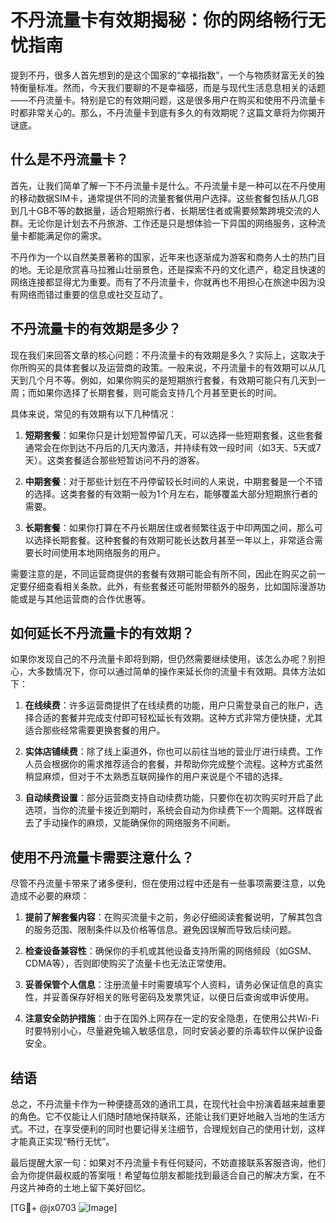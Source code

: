 # 不丹流量卡有效期揭秘：你的网络畅行无忧指南

提到不丹，很多人首先想到的是这个国家的“幸福指数”，一个与物质财富无关的独特衡量标准。然而，今天我们要聊的不是幸福感，而是与现代生活息息相关的话题——不丹流量卡。特别是它的有效期问题，这是很多用户在购买和使用不丹流量卡时都非常关心的。那么，不丹流量卡到底有多久的有效期呢？这篇文章将为你揭开谜底。

## 什么是不丹流量卡？

首先，让我们简单了解一下不丹流量卡是什么。不丹流量卡是一种可以在不丹使用的移动数据SIM卡，通常提供不同的流量套餐供用户选择。这些套餐包括从几GB到几十GB不等的数据量，适合短期旅行者、长期居住者或需要频繁跨境交流的人群。无论你是计划去不丹旅游、工作还是只是想体验一下异国的网络服务，这种流量卡都能满足你的需求。

不丹作为一个以自然美景著称的国家，近年来也逐渐成为游客和商务人士的热门目的地。无论是欣赏喜马拉雅山壮丽景色，还是探索不丹的文化遗产，稳定且快速的网络连接都显得尤为重要。而有了不丹流量卡，你就再也不用担心在旅途中因为没有网络而错过重要的信息或社交互动了。

## 不丹流量卡的有效期是多少？

现在我们来回答文章的核心问题：不丹流量卡的有效期是多久？实际上，这取决于你所购买的具体套餐以及运营商的政策。一般来说，不丹流量卡的有效期可以从几天到几个月不等。例如，如果你购买的是短期旅行套餐，有效期可能只有几天到一周；而如果你选择了长期套餐，则可能会支持几个月甚至更长的时间。

具体来说，常见的有效期有以下几种情况：

1. **短期套餐**：如果你只是计划短暂停留几天，可以选择一些短期套餐，这些套餐通常会在你到达不丹后的几天内激活，并持续有效一段时间（如3天、5天或7天）。这类套餐适合那些短暂访问不丹的游客。

2. **中期套餐**：对于那些计划在不丹停留较长时间的人来说，中期套餐是一个不错的选择。这类套餐的有效期一般为1个月左右，能够覆盖大部分短期旅行者的需要。

3. **长期套餐**：如果你打算在不丹长期居住或者频繁往返于中印两国之间，那么可以选择长期套餐。这种套餐的有效期可能长达数月甚至一年以上，非常适合需要长时间使用本地网络服务的用户。

需要注意的是，不同运营商提供的套餐有效期可能会有所不同，因此在购买之前一定要仔细查看相关条款。此外，有些套餐还可能附带额外的服务，比如国际漫游功能或是与其他运营商的合作优惠等。

## 如何延长不丹流量卡的有效期？

如果你发现自己的不丹流量卡即将到期，但仍然需要继续使用，该怎么办呢？别担心，大多数情况下，你可以通过简单的操作来延长你的流量卡有效期。具体方法如下：

1. **在线续费**：许多运营商提供了在线续费的功能，用户只需登录自己的账户，选择合适的套餐并完成支付即可轻松延长有效期。这种方式非常方便快捷，尤其适合那些经常需要更换套餐的用户。

2. **实体店铺续费**：除了线上渠道外，你也可以前往当地的营业厅进行续费。工作人员会根据你的需求推荐适合的套餐，并帮助你完成整个流程。这种方式虽然稍显麻烦，但对于不太熟悉互联网操作的用户来说是个不错的选择。

3. **自动续费设置**：部分运营商支持自动续费功能，只要你在初次购买时开启了此选项，当你的流量卡接近到期时，系统会自动为你续费下一个周期。这样既省去了手动操作的麻烦，又能确保你的网络服务不间断。

## 使用不丹流量卡需要注意什么？

尽管不丹流量卡带来了诸多便利，但在使用过程中还是有一些事项需要注意，以免造成不必要的麻烦：

1. **提前了解套餐内容**：在购买流量卡之前，务必仔细阅读套餐说明，了解其包含的服务范围、限制条件以及价格等信息。避免因误解而导致后续问题。

2. **检查设备兼容性**：确保你的手机或其他设备支持所需的网络频段（如GSM、CDMA等），否则即使购买了流量卡也无法正常使用。

3. **妥善保管个人信息**：注册流量卡时需要填写个人资料，请务必保证信息的真实性，并妥善保存好相关的账号密码及发票凭证，以便日后查询或申诉使用。

4. **注意安全防护措施**：由于在国外上网存在一定的安全隐患，在使用公共Wi-Fi时要特别小心，尽量避免输入敏感信息，同时安装必要的杀毒软件以保护设备安全。

## 结语

总之，不丹流量卡作为一种便捷高效的通讯工具，在现代社会中扮演着越来越重要的角色。它不仅能让人们随时随地保持联系，还能让我们更好地融入当地的生活方式。不过，在享受便利的同时也要记得关注细节，合理规划自己的使用计划，这样才能真正实现“畅行无忧”。

最后提醒大家一句：如果对不丹流量卡有任何疑问，不妨直接联系客服咨询，他们会为你提供最权威的答案哦！希望每位朋友都能找到最适合自己的解决方案，在不丹这片神奇的土地上留下美好回忆。

[TG💪+ @jx0703 ![Image](https://github.com/user-attachments/assets/dbca1d08-cadb-493c-b0ec-ad6f7a83f270)]